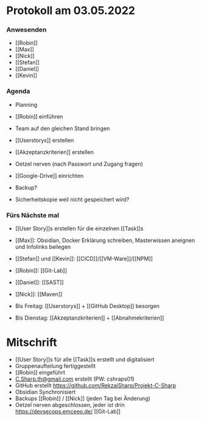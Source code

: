 # Protokoll am 03.05.2022
### Anwesenden
- [[Robin]]
- [[Max]]
- [[Nick]]
- [[Stefan]]
- [[Daniel]]
- [[Kevin]]

### Agenda
- Planning
- [[Robin]] einführen
- Team auf den gleichen Stand bringen

- [[Userstorys]] erstellen
- [[Akzeptanzkriterien]] erstellen
- Oetzel nerven (nach Passwort und Zugang fragen)
- [[Google-Drive]] einrichten
- Backup?
- Sicherheitskopie weil nicht gespeichert wird?

### Fürs Nächste mal
- [[User Story]]s erstellen für die einzelnen [[Task]]s
- [[Max]]: Obsidian, Docker Erklärung schreiben, Masterwissen aneignen und Infolinks beilegen 
- [[Stefan]] und [[Kevin]]: [[CICD]]/[[VM-Ware]]/[[NPM]]
- [[Robin]]: [[Git-Lab]]
- [[Daniel]]: [[SAST]]
- [[Nick]]: [[Maven]]


- Bis Freitag: [[Userstorys]] + [[GitHub Desktop]] besorgen
- Bis Dienstag: [[Akzeptanzkriterien]] + [[Abnahmekriterien]]

# Mitschrift
- [[User Story]]s für alle [[Task]]s erstellt und digitalisiert
- Gruppenaufteilung fertiggestellt
- [[Robin]] eingeführt
- C.Sharp.th@gmail.com erstellt (PW: cshraps01)
- GitHub erstellt https://github.com/RekzaiSharp/Projekt-C-Sharp
- Obsidian Synchronisiert
- Backups [[Robin]] / [[Nick]] (jeden Tag bei Änderung)
- Oetzel nerven abgeschlossen, jeder ist drin https://devsecops.emceeo.de/ [[Git-Lab]]